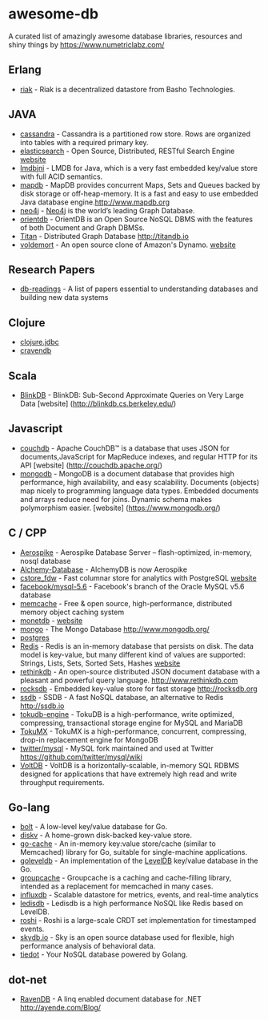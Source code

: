 # awesome-db

A curated list of amazingly awesome database libraries, resources and shiny things by https://www.numetriclabz.com/

## Erlang

- [riak](https://github.com/basho/riak) - Riak is a decentralized datastore from Basho Technologies.

## JAVA

- [cassandra](https://github.com/apache/cassandra) - Cassandra is a partitioned row store. Rows are organized into tables with a required primary key.
- [elasticsearch](https://github.com/elasticsearch/elasticsearch) - Open Source, Distributed, RESTful Search Engine [website](http://elasticsearch.org)
- [lmdbjni](https://github.com/deephacks/lmdbjni) - LMDB for Java, which is a very fast embedded key/value store with full ACID semantics.
- [mapdb](https://github.com/jankotek/MapDB) - MapDB provides concurrent Maps, Sets and Queues backed by disk storage or off-heap-memory. It is a fast and easy to use embedded Java database engine.http://www.mapdb.org
- [neo4j](https://github.com/neo4j/neo4j) - [Neo4j](http://neo4j.org) is the world’s leading Graph Database.
- [orientdb](https://github.com/orientechnologies/orientdb) - OrientDB is an Open Source NoSQL DBMS with the features of both Document and Graph DBMSs.
- [Titan](https://github.com/thinkaurelius/titan) - Distributed Graph Database http://titandb.io
- [voldemort](https://github.com/voldemort/voldemort) - An open source clone of Amazon's Dynamo. [website](http://project-voldemort.com)

## Research Papers

- [db-readings](https://github.com/rxin/db-readings) - A list of papers essential to understanding databases and building new data systems

## Clojure

- [clojure.jdbc](https://github.com/niwibe/clojure.jdbc)
- [cravendb](https://github.com/robashton/cravendb)

## Scala

- [BlinkDB](https://github.com/sameeragarwal/blinkdb) - BlinkDB: Sub-Second Approximate Queries on Very Large Data [website]	(http://blinkdb.cs.berkeley.edu/)

## Javascript

- [couchdb](https://github.com/apache/couchdb) - Apache CouchDB™ is a database that uses JSON for documents,JavaScript for MapReduce indexes, and regular HTTP for its API [website] (http://couchdb.apache.org/)
- [mongodb](https://github.com/mongodb/mongo) - MongoDB is a document database that provides high performance, high availability, and easy scalability. Documents (objects) map nicely to programming language data types. Embedded documents and arrays reduce need for joins. Dynamic schema makes polymorphism easier. [website] (https://www.mongodb.org/)

## C / CPP

- [Aerospike](https://github.com/aerospike/aerospike-server) - Aerospike Database Server – flash-optimized, in-memory, nosql database
- [Alchemy-Database](https://github.com/JakSprats/Alchemy-Database) - AlchemyDB is now Aerospike
- [cstore_fdw](https://github.com/citusdata/cstore_fdw) - Fast columnar store for analytics with PostgreSQL [website](http://citusdata.github.io/cstore_fdw/)
- [facebook/mysql-5.6](https://github.com/facebook/mysql-5.6) - Facebook's branch of the Oracle MySQL v5.6 database
- [memcache](https://github.com/memcached/memcached) - Free & open source, high-performance, distributed memory object caching system
- [monetdb](https://github.com/snaga/monetdb) - [website](https://www.monetdb.org/)
- [mongo](https://github.com/mongodb/mongo) - The Mongo Database http://www.mongodb.org/
- [postgres](https://github.com/postgres/postgres)
- [Redis](https://github.com/antirez/redis) - Redis is an in-memory database that persists on disk. The data model is key-value, but many different kind of values are supported: Strings, Lists, Sets, Sorted Sets, Hashes [website](http://redis.io)
- [rethinkdb](https://github.com/rethinkdb/rethinkdb) - An open-source distributed JSON document database with a pleasant and powerful query language. http://www.rethinkdb.com
- [rocksdb](https://github.com/facebook/rocksdb) - Embedded key-value store for fast storage http://rocksdb.org
- [ssdb](https://github.com/ideawu/ssdb) - SSDB - A fast NoSQL database, an alternative to Redis http://ssdb.io
- [tokudb-engine](https://github.com/Tokutek/tokudb-engine) - TokuDB is a high-performance, write optimized, compressing, transactional storage engine for MySQL and MariaDB
- [TokuMX](https://github.com/Tokutek/mongo) - TokuMX is a high-performance, concurrent, compressing, drop-in replacement engine for MongoDB
- [twitter/mysql](https://github.com/twitter/mysql) - MySQL fork maintained and used at Twitter https://github.com/twitter/mysql/wiki
- [VoltDB](https://github.com/VoltDB/voltdb) - VoltDB is a horizontally-scalable, in-memory SQL RDBMS designed for applications that have extremely high read and write throughput requirements.

## Go-lang

- [bolt](https://github.com/boltdb/bolt) - A low-level key/value database for Go.
- [diskv](https://github.com/peterbourgon/diskv) - A home-grown disk-backed key-value store.
- [go-cache](https://github.com/pmylund/go-cache) - An in-memory key:value store/cache (similar to Memcached) library for Go, suitable for single-machine applications.
- [goleveldb](https://github.com/syndtr/goleveldb) - An implementation of the [LevelDB](https://code.google.com/p/leveldb/) key/value database in the Go.
- [groupcache](https://github.com/golang/groupcache) - Groupcache is a caching and cache-filling library, intended as a replacement for memcached in many cases.
- [influxdb](https://github.com/influxdb/influxdb) - Scalable datastore for metrics, events, and real-time analytics
- [ledisdb](https://github.com/siddontang/ledisdb) - Ledisdb is a high performance NoSQL like Redis based on LevelDB.
- [roshi](https://github.com/soundcloud/roshi) - Roshi is a large-scale CRDT set implementation for timestamped events.
- [skydb.io](https://github.com/skydb/sky) - Sky is an open source database used for flexible, high performance analysis of behavioral data.
- [tiedot](https://github.com/HouzuoGuo/tiedot) - Your NoSQL database powered by Golang.

## dot-net

- [RavenDB](https://github.com/ravendb/ravendb) - A linq enabled document database for .NET http://ayende.com/Blog/
